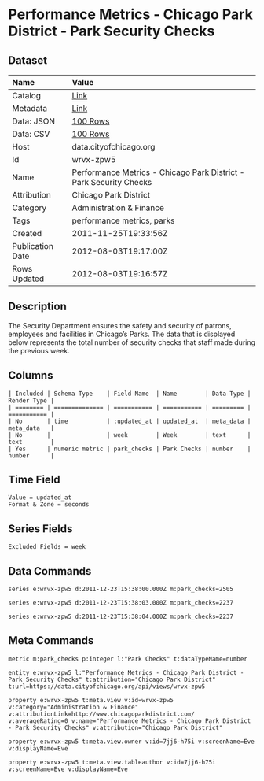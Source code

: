 # Performance Metrics - Chicago Park District - Park Security Checks

## Dataset

| Name | Value |
| :--- | :---- |
| Catalog | [Link](https://catalog.data.gov/dataset/performance-metrics-chicago-park-district-park-security-checks-c7e46) |
| Metadata | [Link](https://data.cityofchicago.org/api/views/wrvx-zpw5) |
| Data: JSON | [100 Rows](https://data.cityofchicago.org/api/views/wrvx-zpw5/rows.json?max_rows=100) |
| Data: CSV | [100 Rows](https://data.cityofchicago.org/api/views/wrvx-zpw5/rows.csv?max_rows=100) |
| Host | data.cityofchicago.org |
| Id | wrvx-zpw5 |
| Name | Performance Metrics - Chicago Park District - Park Security Checks |
| Attribution | Chicago Park District |
| Category | Administration & Finance |
| Tags | performance metrics, parks |
| Created | 2011-11-25T19:33:56Z |
| Publication Date | 2012-08-03T19:17:00Z |
| Rows Updated | 2012-08-03T19:16:57Z |

## Description

The Security Department ensures the safety and security of patrons, employees and facilities in Chicago’s Parks. The data that is displayed below represents the total number of security checks that staff made during the previous week.

## Columns

```ls
| Included | Schema Type    | Field Name  | Name        | Data Type | Render Type |
| ======== | ============== | =========== | =========== | ========= | =========== |
| No       | time           | :updated_at | updated_at  | meta_data | meta_data   |
| No       |                | week        | Week        | text      | text        |
| Yes      | numeric metric | park_checks | Park Checks | number    | number      |
```

## Time Field

```ls
Value = updated_at
Format & Zone = seconds
```

## Series Fields

```ls
Excluded Fields = week
```

## Data Commands

```ls
series e:wrvx-zpw5 d:2011-12-23T15:38:00.000Z m:park_checks=2505

series e:wrvx-zpw5 d:2011-12-23T15:38:03.000Z m:park_checks=2237

series e:wrvx-zpw5 d:2011-12-23T15:38:04.000Z m:park_checks=2237
```

## Meta Commands

```ls
metric m:park_checks p:integer l:"Park Checks" t:dataTypeName=number

entity e:wrvx-zpw5 l:"Performance Metrics - Chicago Park District - Park Security Checks" t:attribution="Chicago Park District" t:url=https://data.cityofchicago.org/api/views/wrvx-zpw5

property e:wrvx-zpw5 t:meta.view v:id=wrvx-zpw5 v:category="Administration & Finance" v:attributionLink=http://www.chicagoparkdistrict.com/ v:averageRating=0 v:name="Performance Metrics - Chicago Park District - Park Security Checks" v:attribution="Chicago Park District"

property e:wrvx-zpw5 t:meta.view.owner v:id=7jj6-h75i v:screenName=Eve v:displayName=Eve

property e:wrvx-zpw5 t:meta.view.tableauthor v:id=7jj6-h75i v:screenName=Eve v:displayName=Eve
```